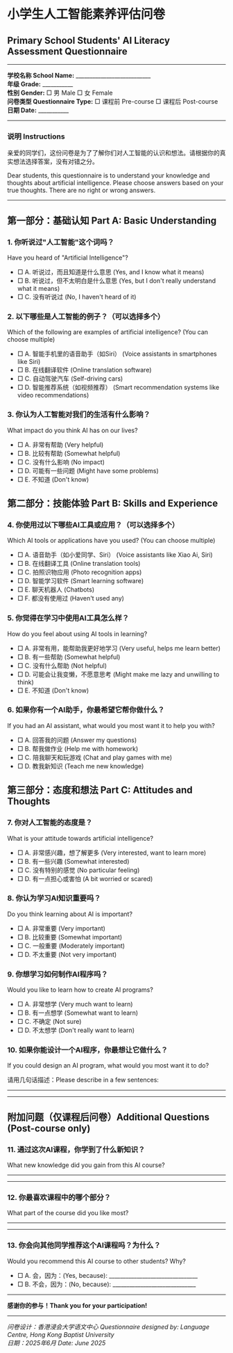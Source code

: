 # 小学生人工智能素养评估问卷
## Primary School Students' AI Literacy Assessment Questionnaire

---

**学校名称 School Name:** ___________________________  
**年级 Grade:** ___________  
**性别 Gender:** □ 男 Male □ 女 Female  
**问卷类型 Questionnaire Type:** □ 课程前 Pre-course □ 课程后 Post-course  
**日期 Date:** ___________

---

### 说明 Instructions
亲爱的同学们，这份问卷是为了了解你们对人工智能的认识和想法。请根据你的真实想法选择答案，没有对错之分。

Dear students, this questionnaire is to understand your knowledge and thoughts about artificial intelligence. Please choose answers based on your true thoughts. There are no right or wrong answers.

---

## 第一部分：基础认知 Part A: Basic Understanding

### 1. 你听说过"人工智能"这个词吗？
Have you heard of "Artificial Intelligence"?
- □ A. 听说过，而且知道是什么意思 (Yes, and I know what it means)
- □ B. 听说过，但不太明白是什么意思 (Yes, but I don't really understand what it means)
- □ C. 没有听说过 (No, I haven't heard of it)

### 2. 以下哪些是人工智能的例子？（可以选择多个）
Which of the following are examples of artificial intelligence? (You can choose multiple)
- □ A. 智能手机里的语音助手（如Siri） (Voice assistants in smartphones like Siri)
- □ B. 在线翻译软件 (Online translation software)
- □ C. 自动驾驶汽车 (Self-driving cars)
- □ D. 智能推荐系统（如视频推荐） (Smart recommendation systems like video recommendations)

### 3. 你认为人工智能对我们的生活有什么影响？
What impact do you think AI has on our lives?
- □ A. 非常有帮助 (Very helpful)
- □ B. 比较有帮助 (Somewhat helpful)
- □ C. 没有什么影响 (No impact)
- □ D. 可能有一些问题 (Might have some problems)
- □ E. 不知道 (Don't know)

## 第二部分：技能体验 Part B: Skills and Experience

### 4. 你使用过以下哪些AI工具或应用？（可以选择多个）
Which AI tools or applications have you used? (You can choose multiple)
- □ A. 语音助手（如小爱同学、Siri） (Voice assistants like Xiao Ai, Siri)
- □ B. 在线翻译工具 (Online translation tools)
- □ C. 拍照识物应用 (Photo recognition apps)
- □ D. 智能学习软件 (Smart learning software)
- □ E. 聊天机器人 (Chatbots)
- □ F. 都没有使用过 (Haven't used any)

### 5. 你觉得在学习中使用AI工具怎么样？
How do you feel about using AI tools in learning?
- □ A. 非常有用，能帮助我更好地学习 (Very useful, helps me learn better)
- □ B. 有一些帮助 (Somewhat helpful)
- □ C. 没有什么帮助 (Not helpful)
- □ D. 可能会让我变懒，不愿意思考 (Might make me lazy and unwilling to think)
- □ E. 不知道 (Don't know)

### 6. 如果你有一个AI助手，你最希望它帮你做什么？
If you had an AI assistant, what would you most want it to help you with?
- □ A. 回答我的问题 (Answer my questions)
- □ B. 帮我做作业 (Help me with homework)
- □ C. 陪我聊天和玩游戏 (Chat and play games with me)
- □ D. 教我新知识 (Teach me new knowledge)

## 第三部分：态度和想法 Part C: Attitudes and Thoughts

### 7. 你对人工智能的态度是？
What is your attitude towards artificial intelligence?
- □ A. 非常感兴趣，想了解更多 (Very interested, want to learn more)
- □ B. 有一些兴趣 (Somewhat interested)
- □ C. 没有特别的感觉 (No particular feeling)
- □ D. 有一点担心或害怕 (A bit worried or scared)

### 8. 你认为学习AI知识重要吗？
Do you think learning about AI is important?
- □ A. 非常重要 (Very important)
- □ B. 比较重要 (Somewhat important)
- □ C. 一般重要 (Moderately important)
- □ D. 不太重要 (Not very important)

### 9. 你想学习如何制作AI程序吗？
Would you like to learn how to create AI programs?
- □ A. 非常想学 (Very much want to learn)
- □ B. 有一点想学 (Somewhat want to learn)
- □ C. 不确定 (Not sure)
- □ D. 不太想学 (Don't really want to learn)

### 10. 如果你能设计一个AI程序，你最想让它做什么？
If you could design an AI program, what would you most want it to do?

请用几句话描述：Please describe in a few sentences:
_________________________________________________________________
_________________________________________________________________

## 附加问题（仅课程后问卷）Additional Questions (Post-course only)

### 11. 通过这次AI课程，你学到了什么新知识？
What new knowledge did you gain from this AI course?
_________________________________________________________________
_________________________________________________________________

### 12. 你最喜欢课程中的哪个部分？
What part of the course did you like most?
_________________________________________________________________
_________________________________________________________________

### 13. 你会向其他同学推荐这个AI课程吗？为什么？
Would you recommend this AI course to other students? Why?
- □ A. 会，因为：(Yes, because): ________________________________
- □ B. 不会，因为：(No, because): ______________________________

---

**感谢你的参与！Thank you for your participation!**

---

*问卷设计：香港浸会大学语文中心 Questionnaire designed by: Language Centre, Hong Kong Baptist University*  
*日期：2025年6月 Date: June 2025*